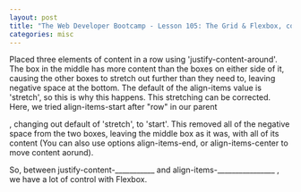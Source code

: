```yaml
---
layout: post
title: "The Web Developer Bootcamp - Lesson 105: The Grid & Flexbox, continued"
categories: misc
---
```


Placed three elements of content in a row using 'justify-content-around'. The box in the middle has more content than the boxes on either side of it, causing the other boxes to stretch out further than they need to, leaving negative space at the bottom. The default of the align-items value is 'stretch', so this is why this happens. 
This stretching can be corrected. Here, we tried align-items-start after "row" in our parent <div>, changing out default of 'stretch', to 'start'. This removed all of the negative space from the two boxes, leaving the middle box as it was, with all of its content (You can also use options align-items-end, or align-items-center to move content aorund).

So, between justify-content-___________ and align-items-________________ , we have a lot of control with Flexbox.